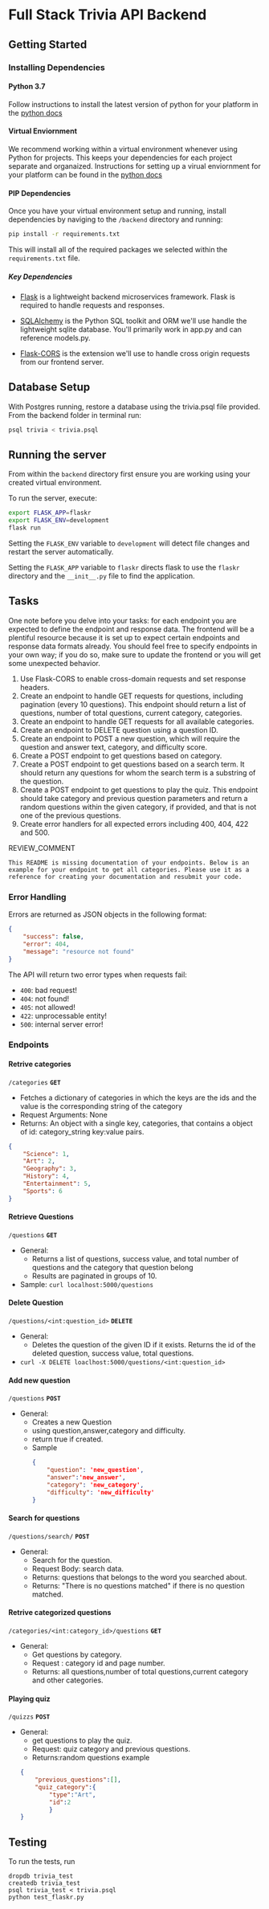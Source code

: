 # Full Stack Trivia API Backend

## Getting Started

### Installing Dependencies

#### Python 3.7

Follow instructions to install the latest version of python for your platform in the [python docs](https://docs.python.org/3/using/unix.html#getting-and-installing-the-latest-version-of-python)

#### Virtual Enviornment

We recommend working within a virtual environment whenever using Python for projects. This keeps your dependencies for each project separate and organaized. Instructions for setting up a virual enviornment for your platform can be found in the [python docs](https://packaging.python.org/guides/installing-using-pip-and-virtual-environments/)

#### PIP Dependencies

Once you have your virtual environment setup and running, install dependencies by naviging to the `/backend` directory and running:

```bash
pip install -r requirements.txt
```

This will install all of the required packages we selected within the `requirements.txt` file.

##### Key Dependencies

- [Flask](http://flask.pocoo.org/)  is a lightweight backend microservices framework. Flask is required to handle requests and responses.

- [SQLAlchemy](https://www.sqlalchemy.org/) is the Python SQL toolkit and ORM we'll use handle the lightweight sqlite database. You'll primarily work in app.py and can reference models.py. 

- [Flask-CORS](https://flask-cors.readthedocs.io/en/latest/#) is the extension we'll use to handle cross origin requests from our frontend server. 

## Database Setup
With Postgres running, restore a database using the trivia.psql file provided. From the backend folder in terminal run:
```bash
psql trivia < trivia.psql
```

## Running the server

From within the `backend` directory first ensure you are working using your created virtual environment.

To run the server, execute:

```bash
export FLASK_APP=flaskr
export FLASK_ENV=development
flask run
```

Setting the `FLASK_ENV` variable to `development` will detect file changes and restart the server automatically.

Setting the `FLASK_APP` variable to `flaskr` directs flask to use the `flaskr` directory and the `__init__.py` file to find the application. 

## Tasks

One note before you delve into your tasks: for each endpoint you are expected to define the endpoint and response data. The frontend will be a plentiful resource because it is set up to expect certain endpoints and response data formats already. You should feel free to specify endpoints in your own way; if you do so, make sure to update the frontend or you will get some unexpected behavior. 

1. Use Flask-CORS to enable cross-domain requests and set response headers. 
2. Create an endpoint to handle GET requests for questions, including pagination (every 10 questions). This endpoint should return a list of questions, number of total questions, current category, categories. 
3. Create an endpoint to handle GET requests for all available categories. 
4. Create an endpoint to DELETE question using a question ID. 
5. Create an endpoint to POST a new question, which will require the question and answer text, category, and difficulty score. 
6. Create a POST endpoint to get questions based on category. 
7. Create a POST endpoint to get questions based on a search term. It should return any questions for whom the search term is a substring of the question. 
8. Create a POST endpoint to get questions to play the quiz. This endpoint should take category and previous question parameters and return a random questions within the given category, if provided, and that is not one of the previous questions. 
9. Create error handlers for all expected errors including 400, 404, 422 and 500. 

REVIEW_COMMENT
```
This README is missing documentation of your endpoints. Below is an example for your endpoint to get all categories. Please use it as a reference for creating your documentation and resubmit your code. 

```
### Error Handling
Errors are returned as JSON objects in the following format:
```JSON
{
    "success": false, 
    "error": 404,
    "message": "resource not found"
}
```
The API will return two error types when requests fail:
- `400`: bad request!
- `404`: not found!
- `405`: not allowed!
- `422`: unprocessable entity!
- `500`: internal server error!

### Endpoints 

#### Retrive categories 
`/categories` **`GET`**
- Fetches a dictionary of categories in which the keys are the ids and the value is the corresponding string of the category
- Request Arguments: None
- Returns: An object with a single key, categories, that contains a object of id: category_string key:value pairs.
```JSON
{
    "Science": 1,
    "Art": 2,
    "Geography": 3,
    "History": 4,
    "Entertainment": 5,
    "Sports": 6
}
```
#### Retrieve Questions
`/questions` **`GET`**
- General:
    - Returns a list of questions, success value, and total number of questions and the category that question belong
    - Results are paginated in groups of 10.
- Sample: `curl localhost:5000/questions`


#### Delete Question
`/questions/<int:question_id>` **`DELETE`**
- General:
    - Deletes the question of the given ID if it exists. Returns the id of the deleted question, success value, total questions. 
- `curl -X DELETE loaclhost:5000/questions/<int:question_id>`

#### Add new question
`/questions` **`POST`**
- General:
    - Creates a new Question
    - using question,answer,category and difficulty.
    - return true if created.
    - Sample
        ```JSON
        {
            "question": 'new_question',
            "answer":'new_answer',
            "category": 'new_category',
            "difficulty": 'new_difficulty'
        }
        ```


#### Search for questions
`/questions/search/` **`POST`**
- General:
    - Search for the question.
    - Request Body: search data.
    - Returns: questions that belongs to the word you searched about.
    - Returns: "There is no questions matched" if there is no question matched.

#### Retrive categorized questions
`/categories/<int:category_id>/questions` **`GET`**
- General:
    - Get questions by category.
    - Request : category id and page number.
    - Returns: all questions,number of total questions,current category and other categories.

#### Playing quiz
`/quizzs`   **`POST`**
- General:
    - get questions to play the quiz.
    - Request: quiz category and previous questions.
    - Returns:random questions example 
    ```JSON
    {
        "previous_questions":[],
        "quiz_category":{
            "type":"Art",
            "id":2
            }
    }
    ```


## Testing
To run the tests, run
```
dropdb trivia_test
createdb trivia_test
psql trivia_test < trivia.psql
python test_flaskr.py
```